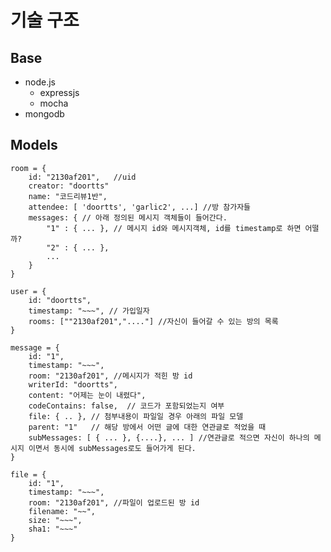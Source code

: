 # 기술 구조

## Base

- node.js
    - expressjs
    - mocha
- mongodb

## Models

    room = {
        id: "2130af201",   //uid
        creator: "doortts"
        name: "코드리뷰1반",
        attendee: [ 'doortts', 'garlic2', ...] //방 참가자들
        messages: { // 아래 정의된 메시지 객체들이 들어간다.
            "1" : { ... }, // 메시지 id와 메시지객체, id를 timestamp로 하면 어떨까?
            "2" : { ... },
            ...
        }
    }

    user = {
        id: "doortts",
        timestamp: "~~~", // 가입일자
        rooms: [""2130af201","...."] //자신이 들어갈 수 있는 방의 목록
    }

    message = {
        id: "1",
        timestamp: "~~~",
        room: "2130af201", //메시지가 적힌 방 id
        writerId: "doortts",
        content: "어제는 눈이 내렸다",
        codeContains: false,  // 코드가 포함되었는지 여부
        file: { .. }, // 첨부내용이 파일일 경우 아래의 파일 모델
        parent: "1"   // 해당 방에서 어떤 글에 대한 연관글로 적었을 때
        subMessages: [ { ... }, {....}, ... ] //연관글로 적으면 자신이 하나의 메시지 이면서 동시에 subMessages로도 들어가게 된다.
    }

    file = {
        id: "1",
        timestamp: "~~~",
        room: "2130af201", //파일이 업로드된 방 id
        filename: "~~",
        size: "~~~",
        sha1: "~~~"
    }


